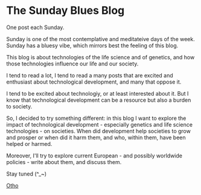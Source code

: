 # The Sunday Blues Blog

One post each Sunday.

Sunday is one of the most contemplative and meditateive days of the week. Sunday has a bluesy vibe, which mirrors best the feeling of this blog.

This blog is about technologies of the life science and of genetics, and how those technologies influence our life and our society.

I tend to read a lot, I tend to read a many posts that are excited and enthusiast about technological development, and many that oppose it.

I tend to be excited about technologiy, or at least interested about it. But I know that technological development can be a resource but also a burden to society. 

So, I decided to try something different: in this blog I want to explore the impact of technological development - especially genetics and life science technologies - on societies. When did development help societies to grow and prosper or when did it harm them, and who, within them, have been helped or harmed.

Moreover, I'll try to explore current European - and possibly worldwide policies - write about them, and discuss them.

Stay tuned (^_~)

[Otho](https://otho.netlify.com)

